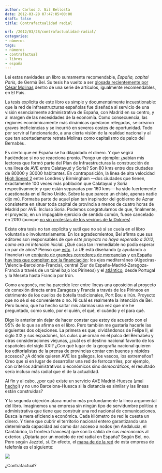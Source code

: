 ```yaml
---
author: Carlos J. Gil Bellosta
date: 2012-03-28 07:47:05+00:00
draft: false
title: Contrafactualidad radial

url: /2012/03/28/contrafactualidad-radial/
categories:
- números
tags:
- números
- contrafactual
- libros
- españa
---
```


Leí estas navidades un libro sumamente recomendable, _España, capital París_, de Germà Bel. Su tesis ha vuelto a ser [glosada recientemente por César Molinas](http://economia.elpais.com/economia/2012/03/02/actualidad/1330712282_179577.html) dentro de una serie de artículos, igualmente recomendables, en El País.

La tesis explícita de este libro es simple y documentalmente incuestionable: que la red de infraestructuras españolas fue diseñada al servicio de una visión esencialmente administrativa de España, con Madrid en su centro, y al margen de las necesidades de la economía. Como consecuencia, las regiones económicamente más dinámicas quedaron relegadas, se crearon graves ineficiencias y se incurríó en severos costes de oportunidad. Todo por servir al funcionariado, a una cierta visión de la realidad nacional y al que tan acertadamente retrata Molinas como capitalismo de palco del Bernabéu.

Es cierto que en España se ha dilapidado el dinero. Y que segirá haciéndose si no se reacciona pronto. Pongo un ejemplo: ¿sabían mis lectores que formó parte del Plan de Infraestructuras la construcción de una línea de AVE entre Calatayud y Soria? Son 80 kms entre dos ciudades de 80000 y 30000 habitantes. En contraposición, la línea de alta velocidad [High Speed 2](http://en.wikipedia.org/wiki/High_Speed_2) entre Londres y Birmingham —dos ciudades que tienen, exactamente 100 veces más población que Calatayud y Soria respectivamnete y que están separadas por 160 kms— ha sido fuertemente cuestionada en el Reino Unido. Sobre la que parece un chiste, apenas nadie dijo mú. Formaba parte de aquel plan tan inspirador del gobierno de Aznar consistente en situar toda capital de provincia a menos de cuatro horas de Madrid por AVE. Incluso Soria. Podemos congratularnos de que, finalmente, el proyecto, en un impagable ejercicio de sentido común, fuese cancelado en 2010 (aunque [no sin protestas de los vecinos de la Dolores](http://www.abc.es/20101125/local-aragon/soria-201011251048.html)).

Existe otra tesis no tan explícita y sutil que no sé si se cuela en el libro voluntaria o involuntariamente. En los agradecmientos, Bel afirma que sus editores son responsables de que _este proyecto no haya esperado a 2012, como era mi intención inicial_. ¿Qué cosa tan irremediable no podía esperar un par de años? Pienso que [esto](http://ccaa.elpais.com/ccaa/2012/03/15/valencia/1331841696_870802.html). La UE está diseñando (y ayudando a financiar) un [conjunto de grandes corredores de mercancías](http://es.wikipedia.org/wiki/Red_Transeuropea_de_Transporte) y [en España hay tres que compiten por la financiación](http://es.wikipedia.org/wiki/Anexo:Red_transeuropea_de_transporte_en_Espa%C3%B1a): los ejes mediterráneo (Algeciras-Valencia-Barcelona-Francia), central (Sur de España-Madrid-Zaragoza-Francia a través de un túnel bajo los Pirineos) y el [atlántico](http://es.wikipedia.org/wiki/Corredor_Atl%C3%A1ntico), desde Portugal y la Meseta hasta Francia por Irún.

Como aragonés, me ha parecido leer entre líneas una oposición al proyecto de conexión directa entre Zaragoza y Francia a través de los Pirineos en detrimento de los cuellos de botella tradicionales, Port Bou e Irún. Proyecto que no sé si es conveniente o no. Ni cuál es realmente la intención de Bel. Pero bueno, que ha hecho saltar mis alarmas una vez que me he preguntado, como suelo, por el quién, el qué, el cuándo y el para qué.

Digo lo anterior sin dejar de hacer constar que estoy de acuerdo con el 95% de lo que se afirma en el libro. Pero también me gustaría hacerle las siguientes dos objeciones. La primera es que, olvidándonos de Felipe II, el siglo XIX y sus espadones, los culos que ornan en el palco del Bernabéu y otras consideraciones viejunas, ¿cuál es el destino nacional favorito de los españoles del siglo XXI? ¿Con qué lugar de la geografía nacional quieren los editorialistas de la prensa de provincias contar con buenos y rápidos accesos? ¿A dónde quieren AVE los gallegos, los vascos, los extremeños? Creo que si en lugar de desarrollar una red de ferrocarriles, por ejemplo, con criterios administrativos o económicos sino _democráticos_, el resultado sería incluso más radial que el de la actualidad.

Al fin y al cabo, ¿por qué existe un servicio AVE Madrid-Huesca (¡[mal hecho](http://www.fedeablogs.net/economia/?p=7824)!) y no uno Barcelona-Huesca si la distancia es similar y las líneas están construidas?

Y la segunda objeción ataca mucho más profundamente la línea argumental del libro. Imaginemos una empresa sin ningún tipo de servidumbre política o administrativa que tiene que construir una red nacional de comunicaciones. Busca la mera eficiencia económica. Cada kilómetro de red le cuesta un dinero. Y tiene que cubrir el territorio nacional entero garantizando una determinada capacidad así como dar acceso a nodos (en Andalucía, el Cantábrico, la frontera francesa) que son la salida de sus _mercancías_ al exterior. ¿Optaría por un modelo de red radial en España? Según Bel, no. Pero según Jazztel, sí. En efecto, el [mapa de de la red](http://www.jazztel.com/image/image_gallery?uuid=a83ab2a3-f215-4c1c-b6f7-f46e1e3c21a9&groupId=11950&t=1304515485129) de esta empresa de telefonía es el siguiente:

[![](/wp-uploads/2012/03/red_jazztel1.jpg)
](/wp-uploads/2012/03/red_jazztel1.jpg)

¿Contrafactual?
